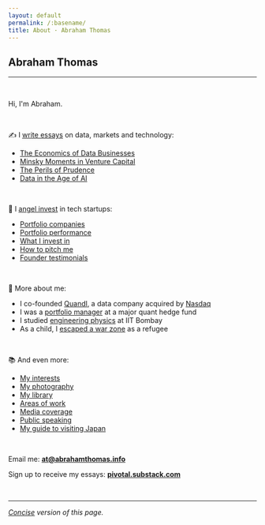 ```yaml
---
layout: default
permalink: /:basename/
title: About · Abraham Thomas
---
```


## Abraham Thomas

----

<br/>

Hi, I'm Abraham.

<br/>

✍️ I <u>[write essays](https://pivotal.substack.com)</u> on data, markets and technology:    
* [The Economics of Data Businesses](https://pivotal.substack.com/p/economics-of-data-biz)  
* [Minsky Moments in Venture Capital](https://pivotal.substack.com/p/minsky-moments-in-venture-capital)  
* [The Perils of Prudence](https://pivotal.substack.com/p/the-perils-of-prudence)  
* [Data in the Age of AI](https://pivotal.substack.com/p/data-in-the-age-of-ai)  

<br/>

🌱 I <u>[angel invest](https://abrahamthomas.info/investing/)</u> in tech startups:
* [Portfolio companies](https://abrahamthomas.info/portfolio-new/)
* [Portfolio performance](https://abrahamthomas.info/portfolio-statistics/)
* [What I invest in](https://abrahamthomas.info/angel-criteria/)
* [How to pitch me](https://abrahamthomas.info/pitch-me/)
* [Founder testimonials](https://abrahamthomas.info/testimonials/)

<br/>

🚀 More about me:
* I co-founded [Quandl](https://www.quandl.com/), a data company acquired by [Nasdaq](https://www.nasdaq.com)  
* I was a [portfolio manager](https://abrahamthomas.info/the-accidental-investor/) at a major quant hedge fund  
* I studied [engineering physics](https://en.wikipedia.org/wiki/Engineering_physics) at IIT Bombay  
* As a child, I [escaped a war zone](https://abrahamthomas.info/invasion/) as a refugee 

<br/>

📚 And even more:
* [My interests](https://abrahamthomas.info/interests/)
* [My photography](https://abrahamthomas.info/gallery/)
* [My library](https://abrahamthomas.info/library/)
* [Areas of work](https://abrahamthomas.info/work/)
* [Media coverage](https://abrahamthomas.info/press/)
* [Public speaking](https://abrahamthomas.info/talks/)
* [My guide to visiting Japan](https://abrahamthomas.gumroad.com/l/wwrni)
	
<br/>

Email me: **[at@abrahamthomas.info](mailto:at@abrahamthomas.info)**

Sign up to receive my essays: **[pivotal.substack.com](https://pivotal.substack.com/)**

<br/>

----

*[Concise](/about) version of this page.*